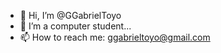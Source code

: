 - 👋 Hi, I’m @GGabrielToyo
- 🌱 I’m a computer student...
- 📫 How to reach me: ggabrieltoyo@gmail.com
